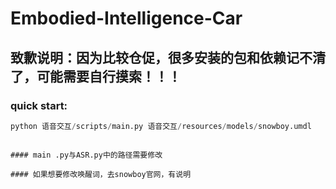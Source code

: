 # Embodied-Intelligence-Car

## 致歉说明：因为比较仓促，很多安装的包和依赖记不清了，可能需要自行摸索！！！

### quick start:


```python
python 语音交互/scripts/main.py 语音交互/resources/models/snowboy.umdl 
```
~~~

#### main .py与ASR.py中的路径需要修改

#### 如果想要修改唤醒词，去snowboy官网，有说明